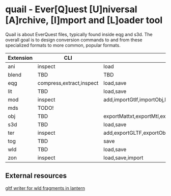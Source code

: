 # quail - Ever[Q]uest [U]niversal [A]rchive, [I]mport and [L]oader tool

Quail is about EverQuest files, typically found inside eqg and s3d. The overall goal is to design conversion commands to and from these specialized formats to more common, popular formats.

Extension|CLI|Library
---|---|---
ani|inspect|load
blend|TBD|TBD
eqg|compress,extract,inspect|load,save
lit|TBD|load,save
mod|inspect|add,importGtlf,importObj,load,save
mds|TODO!|
obj|TBD|exportMattxt,exportMtl,exportObj,export,importMattxt,importMtl,importObj,import
s3d|TBD|load,save
ter|inspect|add,exportGLTF,exportObj,importGTLF,importOBJ,load,save
tog|TBD|save
wld|TBD|load,save
zon|inspect|load,save,import

## External resources

[gltf writer for wld fragments in lantern](https://github.com/vermadas/LanternExtractor/blob/vermadas/multi_inject/LanternExtractor/EQ/Wld/Exporters/GltfWriter.cs)